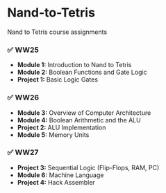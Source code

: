 # Nand-to-Tetris
Nand to Tetris course assignments

### ✅ WW25
- **Module 1:** Introduction to Nand to Tetris  
- **Module 2:** Boolean Functions and Gate Logic  
- **Project 1:** Basic Logic Gates

### ✅ WW26
- **Module 3:** Overview of Computer Architecture  
- **Module 4:** Boolean Arithmetic and the ALU  
- **Project 2:** ALU Implementation
- **Module 5:** Memory Units  

### ✅ WW27
- **Project 3:** Sequential Logic (Flip-Flops, RAM, PC)  
- **Module 6:** Machine Language  
- **Project 4:** Hack Assembler